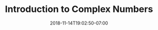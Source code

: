---
title: 'Introduction to Complex Numbers'
date: 2018-11-14T19:02:50-07:00
draft: false
weight: 1
extensions:
    - katex
---